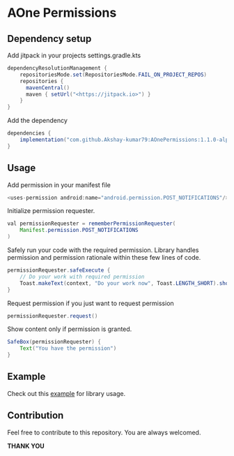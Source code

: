 # AOne Permissions

## Dependency setup

Add jitpack in your projects settings.gradle.kts
```java
dependencyResolutionManagement {
    repositoriesMode.set(RepositoriesMode.FAIL_ON_PROJECT_REPOS)
    repositories {
      mavenCentral()
      maven { setUrl("<https://jitpack.io>") }
    }
}
```

Add the dependency
```java
dependencies {
    implementation("com.github.Akshay-kumar79:AOnePermissions:1.1.0-alpha")
}
```

## Usage

Add permission in your manifest file
```java
<uses-permission android:name="android.permission.POST_NOTIFICATIONS"/>
```

Initialize permission requester.
```java
val permissionRequester = rememberPermissionRequester(
    Manifest.permission.POST_NOTIFICATIONS
)
```

Safely run your code with the required permission.
Library handles permission and permission rationale within these few lines of code.
```java
permissionRequester.safeExecute {
    // Do your work with required permission
    Toast.makeText(context, "Do your work now", Toast.LENGTH_SHORT).show()
}
```  

Request permission if you just want to request permission
```java
permissionRequester.request()
```

Show content only if permission is granted.
```java
SafeBox(permissionRequester) {
    Text("You have the permission")
}
```

## Example
Check out this [example](https://github.com/Akshay-kumar79/AOnePermissions/blob/main/app/src/main/java/com/example/aonepermissions/MainActivity.kt) for library usage.  

## Contribution
Feel free to contribute to this repository. You are always welcomed.

**THANK YOU**
